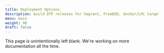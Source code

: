 ```yaml
---
title: Deployment Options
description: build OTP releases for Vagrant, FreeBSD, docker/LXC targets
menu: main
weight: 90
draft: false
---
```


This page is unintentionally left blank. We're working on more documentation all the time.
